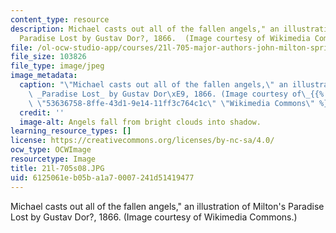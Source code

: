 ```yaml
---
content_type: resource
description: Michael casts out all of the fallen angels," an illustration of Milton's
  Paradise Lost by Gustav Dor?, 1866.  (Image courtesy of Wikimedia Commons.)
file: /ol-ocw-studio-app/courses/21l-705-major-authors-john-milton-spring-2008/6125061eb05ba1a70007241d51419477_21l-705s08.JPG
file_size: 103826
file_type: image/jpeg
image_metadata:
  caption: "\"Michael casts out all of the fallen angels,\" an illustration of Milton's\
    \ _Paradise Lost_ by Gustav Dor\xE9, 1866. (Image courtesy of\_{{% resource_link\
    \ \"53636758-8ffe-43d1-9e14-11ff3c764c1c\" \"Wikimedia Commons\" %}}.)"
  credit: ''
  image-alt: Angels fall from bright clouds into shadow.
learning_resource_types: []
license: https://creativecommons.org/licenses/by-nc-sa/4.0/
ocw_type: OCWImage
resourcetype: Image
title: 21l-705s08.JPG
uid: 6125061e-b05b-a1a7-0007-241d51419477
---
```

Michael casts out all of the fallen angels," an illustration of Milton's Paradise Lost by Gustav Dor?, 1866.  (Image courtesy of Wikimedia Commons.)